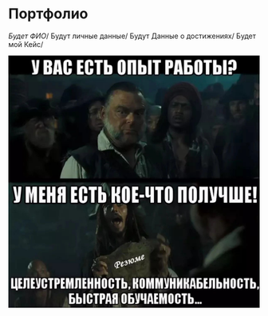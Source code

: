 # **Портфолио**
_Будет ФИО_/
Будут личные данные/
Будут Данные о достижениях/
Будет мой Кейс/

![Alt text](image.png)
